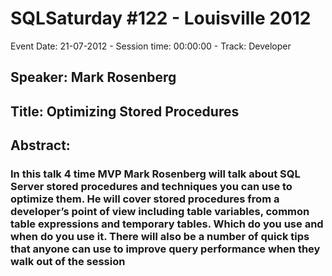 # SQLSaturday #122 - Louisville 2012
Event Date: 21-07-2012 - Session time: 00:00:00 - Track: Developer
## Speaker: Mark Rosenberg
## Title: Optimizing Stored Procedures
## Abstract:
### In this talk 4 time MVP Mark Rosenberg will talk about SQL Server stored procedures and techniques you can use to optimize them.  He will cover stored procedures from a developer’s point of view including table variables, common table expressions and temporary tables.  Which do you use and when do you use it. There will also be a number of quick tips that anyone can use to improve query performance when they walk out of the session
